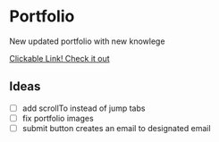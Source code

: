 # Portfolio
New updated portfolio with new knowlege

[Clickable Link! Check it out](https://tintdang.github.io/Portfolio/)


## Ideas
- [ ] add scrollTo instead of jump tabs
- [ ] fix portfolio images
- [ ] submit button creates an email to designated email